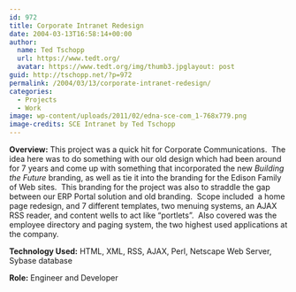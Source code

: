 ```yaml
---
id: 972
title: Corporate Intranet Redesign
date: 2004-03-13T16:58:14+00:00
author:
  name: Ted Tschopp
  url: https://www.tedt.org/
  avatar: https://www.tedt.org/img/thumb3.jpglayout: post
guid: http://tschopp.net/?p=972
permalink: /2004/03/13/corporate-intranet-redesign/
categories:
  - Projects
  - Work
image: wp-content/uploads/2011/02/edna-sce-com_1-768x779.png
image-credits: SCE Intranet by Ted Tschopp  
---
```

**Overview:** This project was a quick hit for Corporate Communications.  The idea here was to do something with our old design which had been around for 7 years and come up with something that incorporated the new *Building the Future* branding, as well as tie it into the branding for the Edison Family of Web sites.  This branding for the project was also to straddle the gap between our ERP Portal solution and old branding.  Scope included  a home page redesign, and 7 different templates, two menuing systems, an AJAX RSS reader, and content wells to act like “portlets”.  Also covered was the employee directory and paging system, the two highest used applications at the company.


**Technology Used:** HTML, XML, RSS, AJAX, Perl, Netscape Web Server, Sybase database

**Role:** Engineer and Developer